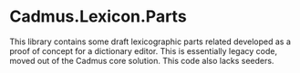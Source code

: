 # Cadmus.Lexicon.Parts

This library contains some draft lexicographic parts related developed as a proof of concept for a dictionary editor. This is essentially legacy code, moved out of the Cadmus core solution. This code also lacks seeders.
